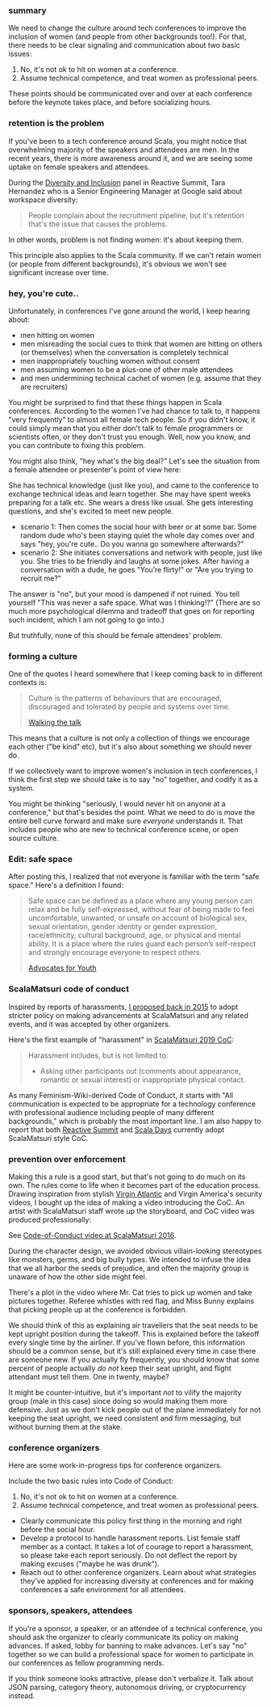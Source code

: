 ### summary

We need to change the culture around tech conferences to improve the inclusion of women (and people from other backgrounds too!). For that, there needs to be clear signaling and communication about two basic issues:

1. No, it's not ok to hit on women at a conference.
2. Assume technical competence, and treat women as professional peers.

These points should be communicated over and over at each conference before the keynote takes place, and before socializing hours.

### retention is the problem

If you've been to a tech conference around Scala, you might notice that overwhelming majority of the speakers and attendees are men. In the recent years, there is more awareness around it, and we are seeing some uptake on female speakers and attendees.

During the [Diversity and Inclusion](https://www.reactivesummit.org/2018/schedule/diversity-and-inclusion-bring-the-thunder) panel in Reactive Summit, Tara Hernandez who is a Senior Engineering Manager at Google said about workspace diversity:

> People complain about the recruitment pipeline, but it's retention that's the issue that causes the problems.

In other words, problem is not finding women: it's about keeping them.

This principle also applies to the Scala community. If we can't retain women (or people from different backgrounds), it's obvious we won't see significant increase over time.

### hey, you're cute..

Unfortunately, in conferences I've gone around the world, I keep hearing about:

- men hitting on women
- men misreading the social cues to think that women are hitting on others (or themselves) when the conversation is completely technical
- men inappropriately touching women without consent
- men assuming women to be a plus-one of other male attendees
- and men undermining technical cachet of women (e.g. assume that they are recruiters)

You might be surprised to find that these things happen in Scala conferences. According to the women I've had chance to talk to, it happens "very frequently" to almost all female tech people. So if you didn't know, it could simply mean that you either don't talk to female programmers or scientists often, or they don't trust you enough. Well, now you know, and you can contribute to fixing this problem.

You might also think, "hey what's the big deal?" Let's see the situation from a female attendee or presenter's point of view here:

She has technical knowledge (just like you), and came to the conference to exchange technical ideas and learn together. She may have spent weeks preparing for a talk etc. She wears a dress like usual. She gets interesting questions, and she's excited to meet new people.
 
- scenario 1: Then comes the social hour with beer or at some bar. Some random dude who's been staying quiet the whole day comes over and says "hey, you're cute.. Do you wanna go somewhere afterwards?"
- scenario 2: She initiates conversations and network with people, just like you. She tries to be friendly and laughs at some jokes. After having a conversation with a dude, he goes "You’re flirty!" or "Are you trying to recruit me?"

The answer is "no", but your mood is dampened if not ruined. You tell yourself "This was never a safe space. What was I thinking!?" (There are so much more psychological dilemma and tradeoff that goes on for reporting such incident, which I am not going to go into.)

But truthfully, none of this should be female attendees' problem.

### forming a culture

One of the quotes I heard somewhere that I keep coming back to in different contexts is:

> Culture is the patterns of behaviours that are encouraged, discouraged and tolerated by people and systems over time.
>
> [Walking the talk](https://www.walkingthetalk.com/culture-framework/#cultureDefined)

This means that a culture is not only a collection of things we encourage each other ("be kind" etc), but it's also about something we should never do.

If we collectively want to improve women's inclusion in tech conferences, I think the first step we should take is to say "no" together, and codify it as a system.

You might be thinking "seriously, I would never hit on anyone at a conference," but that's besides the point. What we need to do is move the entire bell curve forward and make sure _everyone_ understands it. That includes people who are new to technical conference scene, or open source culture.

### Edit: safe space

After posting this, I realized that not everyone is familiar with the term "safe space." Here's a definition I found:

> Safe space can be defined as a place where any young person can relax and be fully self-expressed, without fear of being made to feel uncomfortable, unwanted, or unsafe on account of biological sex, sexual orientation, gender identity or gender expression, race/ethnicity, cultural background, age, or physical and mental ability. It is a place where the rules guard each person’s self-respect and strongly encourage everyone to
respect others.
>
> [Advocates for Youth](https://advocatesforyouth.org/resources/health-information/creating-safe-space-for-glbtq-youth-a-toolkit/)

### ScalaMatsuri code of conduct

Inspired by reports of harassments, [I proposed back in 2015](http://eed3si9n.com/scalamatsuri-as-a-lifestyle) to adopt stricter policy on making advancements at ScalaMatsuri and any related events, and it was accepted by other organizers.

Here's the first example of "harassment" in [ScalaMatsuri 2019 CoC](https://2019.scalamatsuri.org/en/code-of-conduct/): 

> Harassment includes, but is not limited to:
>
> - Asking other participants out (comments about appearance, romantic or sexual interest) or inappropriate physical contact.

As many Feminism-Wiki-derived Code of Conduct, it starts with "All communication is expected to be appropriate for a technology conference with professional audience including people of many different backgrounds," which is probably the most important line. I am also happy to report that both [Reactive Summit](https://www.reactivesummit.org/code-of-conduct) and [Scala Days](https://na.scaladays.org/code-of-conduct) currently adopt ScalaMatsuri style CoC.

### prevention over enforcement

Making this a rule is a good start, but that's not going to do much on its own. The rules come to life when it becomes part of the education process. Drawing inspiration from stylish [Virgin Atlantic](https://www.youtube.com/watch?v=LlKXhL4mlMY) and Virgin America's security videos, I bought up the idea of making a video introducing the CoC. An artist with ScalaMatsuri staff wrote up the storyboard, and CoC video was produced professionally:

See [Code-of-Conduct video at ScalaMatsuri 2016](https://www.youtube.com/watch?v=lIfOQNTWdxI).

During the character design, we avoided obvious villain-looking stereotypes like monsters, germs, and big bully types. We intended to infuse the idea that we all harbor the seeds of prejudice, and often the majority group is unaware of how the other side might feel.

There's a plot in the video where Mr. Cat tries to pick up women and take pictures together. Referee whistles with red flag, and Miss Bunny explains that picking people up at the conference is forbidden.

We should think of this as explaining air travellers that the seat needs to be kept upright position during the takeoff. This is explained before the takeoff every single time by the airliner. If you've flown before, this information should be a common sense, but it's still explained every time in case there are someone new. If you actually fly frequently, you should know that some percent of people actually _do not_ keep their seat upright, and flight attendant must tell them. One in twenty, maybe?

It might be counter-intuitive, but it's important _not_ to vilify the majority group (male in this case) since doing so would making them more defensive. Just as we don't kick people out of the plane immediately for not keeping the seat upright, we need consistent and firm messaging, but without burning them at the stake.

### conference organizers

Here are some work-in-progress tips for conference organizers.

Include the two basic rules into Code of Conduct:

1. No, it's not ok to hit on women at a conference.
2. Assume technical competence, and treat women as professional peers.

- Clearly communicate this policy first thing in the morning and right before the social hour.
- Develop a protocol to handle harassment reports. List female staff member as a contact. It takes a lot of courage to report a harassment, so please take each report seriously. Do not deflect the report by making excuses ("maybe he was drunk").
- Reach out to other conference organizers. Learn about what strategies they've applied for increasing diversity at conferences and for making conferences a safe environment for all attendees.

### sponsors, speakers, attendees

If you're a sponsor, a speaker, or an attendee of a technical conference, you should ask the organizer to clearly communicate its policy on making advances. If asked, lobby for banning to make advances. Let's say "no" together so we can build a professional space for women to participate in our conferences as fellow programming nerds.

If you think someone looks attractive, please don't verbalize it. Talk about JSON parsing, category theory, autonomous driving, or cryptocurrency instead.
